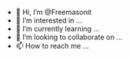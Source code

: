 - 👋 Hi, I’m @Freemasonit
- 👀 I’m interested in ...
- 🌱 I’m currently learning ...
- 💞️ I’m looking to collaborate on ...
- 📫 How to reach me ...

<!---
Freemasonit/Freemasonit is a ✨ special ✨ repository because its `README.md` (this file) appears on your GitHub profile.
You can click the Preview link to take a look at your changes.
--->
